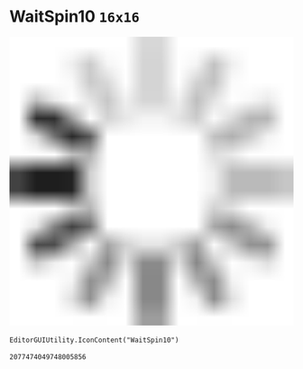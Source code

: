 # WaitSpin10 `16x16`
<img src="/img/WaitSpin10.png" width=512 height=512>

``` CSharp
EditorGUIUtility.IconContent("WaitSpin10")
```
```
2077474049748005856
```
